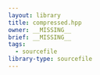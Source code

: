 ```yaml
---
layout: library
title: compressed.hpp
owner: __MISSING__
brief: __MISSING__
tags:
  - sourcefile
library-type: sourcefile
---
```

